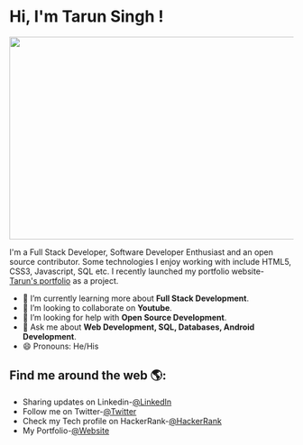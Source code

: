<h1>Hi, I'm Tarun Singh !</h1>


<img src="https://github.com/tarunsinghofficial/images/blob/master/20200716_234146_0000.png" width="800" height="360">

I'm a Full Stack Developer, Software Developer Enthusiast and an open source contributor. Some technologies I enjoy working with include HTML5, CSS3, Javascript, SQL etc. I recently launched my portfolio website- <a href="https://tarunsinghofficial.github.io/portfolio" target="_blank"> Tarun's portfolio</a> as a project.

- 🌱 I’m currently learning more about <b>Full Stack Development</b>.
- 👯 I’m looking to collaborate on <b>Youtube</b>.
- 🤔 I’m looking for help with <b>Open Source Development</b>.
- 💬 Ask me about <b>Web Development, SQL, Databases, Android Development</b>. 
- 😄 Pronouns: He/His

<h2> Find me around the web 🌎: </h2>

- Sharing updates on Linkedin-<a href="https://www.linkedin.com/in/tarunsingh24" target="_blank">@LinkedIn</a>
- Follow me on Twitter-<a href="https://twitter.com/itsTarun_24" target="_blank">@Twitter</a>
- Check my Tech profile on HackerRank-<a href="https://www.hackerrank.com/taruncoder?hr_r=1" target="_blank">@HackerRank</a>
- My Portfolio-<a href="https://tarunsinghofficial.github.io/portfolio" target="_blank">@Website</a>


